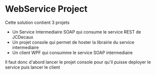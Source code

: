 # WebService Project
Cette solution contient 3 projets
* Un Service Intermediaire SOAP qui consume le service REST de JCDecaux
* Un projet console qui permet de hoster la librairie du service intermediaire
* Un client WPF qui consumme le service SOAP intermediaire

Il faut donc d'abord lancer le projet console pour qu'il puisse deployer le service puis lancer le client
